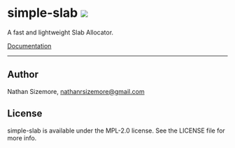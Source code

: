 # simple-slab [<img src="https://travis-ci.org/nathansizemore/simple-slab.svg?branch=master">][q]

A fast and lightweight Slab Allocator.

[Documentation][w]

---

## Author

Nathan Sizemore, nathanrsizemore@gmail.com

## License

simple-slab is available under the MPL-2.0 license. See the LICENSE file for more info.


[q]: https://travis-ci.org/nathansizemore/simple-slab
[w]: https://docs.rs/simple-slab
